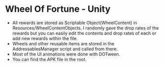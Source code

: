 # Wheel Of Fortune - Unity
- All rewards are stored as Scriptable Object(WheelContent) in Resources/WheelContentObjects. I randomly gave the drop rates of the rewards but you can easily edit the contents and drop rates of each or add new rewards within the file. 
- Wheels and other reusable items are stored in the AddressablesManager script and called from there. 
- Most of the UI animations were done with DOTween. 
- You can find the APK file in the root.
